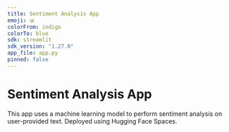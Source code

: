 ```yaml
---
title: Sentiment Analysis App
emoji: 📊
colorFrom: indigo
colorTo: blue
sdk: streamlit
sdk_version: "1.27.0"
app_file: app.py
pinned: false
---
```


# Sentiment Analysis App

This app uses a machine learning model to perform sentiment analysis on user-provided text. Deployed using Hugging Face Spaces.
